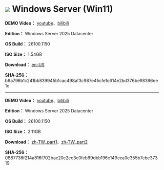 # <img src="/icons/windows-server.svg"> Windows Server (Win11)

**DEMO Video：** [youtube](https://www.youtube.com/watch?v=cHa6BM1BhzI)、[bilibili](https://www.bilibili.com/video/BV1G98zeNEEm/)

**Edition：** Windows Server 2025 Datacenter

**OS Build：** 26100.1150

**ISO Size：** 1.54GB

**Download：** [en-US](https://github.com/WhatTheBlock/WindowsSimplify/releases/download/s2025.240721/s2025_26100.1150_en_240721.iso)

**SHA-256：** b6a796b1c241bb839945b1cac498af3c987e45cfe1c614e2bd376be98366ee1c

----

**DEMO Video：** [youtube](https://www.youtube.com/watch?v=CRG6ln52m-4)、[bilibili](https://www.bilibili.com/video/BV1ot8MeDEEW/)

**Edition：** Windows Server 2025 Datacenter

**OS Build：** 26100.1150

**ISO Size：** 2.11GB

**Download：** [zh-TW_part1](https://github.com/WhatTheBlock/WindowsSimplify/releases/download/s2025.240720/s2025_26100.1150_240720.part1.rar)、[zh-TW_part2](https://github.com/WhatTheBlock/WindowsSimplify/releases/download/s2025.240720/s2025_26100.1150_240720.part2.rar)

**SHA-256：** 0887736f214a816f702bae20c2cc3c0feb69dbb196e149eea0e355b7ebe37319
